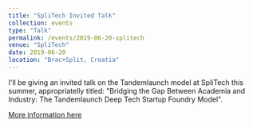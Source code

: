 ```yaml
---
title: "SpliTech Invited Talk"
collection: events
type: "Talk"
permalink: /events/2019-06-20-splitech
venue: "SpliTech"
date: 2019-06-20
location: "Brac+Split, Croatia"
---
```


I'll be giving an invited talk on the Tandemlaunch model at SpliTech this summer, appropriatelly titled: "Bridging the Gap Between Academia and Industry: The Tandemlaunch Deep Tech Startup Foundry Model".

[More information here](http://2019.splitech.org/)


